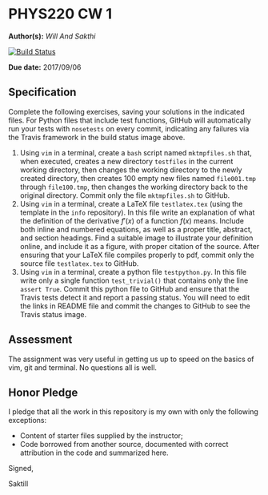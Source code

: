 # PHYS220 CW 1

**Author(s):** _Will And Sakthi_

[![Build Status](https://travis-ci.org/chapman-phys220-2016f/cw-01-saktill.svg?branch=master)](https://travis-ci.org/chapman-phys220-2016f/cw-01-saktill)

**Due date:** 2017/09/06

## Specification

Complete the following exercises, saving your solutions in the indicated files. For Python files that include test functions, GitHub will automatically run your tests with ```nosetests``` on every commit, indicating any failures via the Travis framework in the build status image above.

1. Using ```vim``` in a terminal, create a ```bash``` script named ```mktmpfiles.sh``` that, when executed, creates a new directory ```testfiles``` in the current working directory, then changes the working directory to the newly created directory, then creates 100 empty new files named ```file001.tmp``` through ```file100.tmp```, then changes the working directory back to the original directory. Commit only the file ```mktmpfiles.sh``` to GitHub.
1. Using ```vim``` in a terminal, create a LaTeX file ```testlatex.tex``` (using the template in the ```info``` repository). In this file write an explanation of what the definition of the derivative $f'(x)$ of a function $f(x)$ means.  Include both inline and numbered equations, as well as a proper title, abstract, and section headings. Find a suitable image to illustrate your definition online, and include it as a figure, with proper citation of the source. After ensuring that your LaTeX file compiles properly to pdf, commit only the source file ```testlatex.tex``` to GitHub.
1. Using ```vim``` in  a terminal, create a python file ```testpython.py```. In this file write only a single function ```test_trivial()``` that contains only the line ```assert True```. Commit this python file to GitHub and ensure that the Travis tests detect it and report a passing status. You will need to edit the links in README file and commit the changes to GitHub to see the Travis status image.

## Assessment

The assignment was very useful in getting us up to speed on the basics of vim, git and terminal. No questions all is well.

## Honor Pledge

I pledge that all the work in this repository is my own with only the following exceptions:

* Content of starter files supplied by the instructor;
* Code borrowed from another source, documented with correct attribution in the code and summarized here.

Signed,

Saktill
